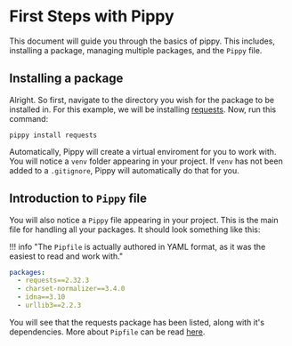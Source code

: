 # First Steps with Pippy

This document will guide you through the basics of pippy. This includes, installing a package, managing multiple packages, and the `Pippy` file.

## Installing a package

Alright. So first, navigate to the directory you wish for the package to be installed in. For this example, we will be installing [requests](https://github.com/psf/requests). Now, run this command:

``` console
pippy install requests
```

Automatically, Pippy will create a virtual enviroment for you to work with. You will notice a `venv` folder appearing in your project. If `venv` has not been added to a `.gitignore`, Pippy will automatically do that for you.

## Introduction to `Pippy` file

You will also notice a `Pippy` file appearing in your project. This is the main file for handling all your packages. It should look something like this:

!!! info "The `Pipfile` is actually authored in YAML format, as it was the easiest to read and work with."

``` yaml
packages:
  - requests==2.32.3
  - charset-normalizer==3.4.0
  - idna==3.10
  - urllib3==2.2.3
```

You will see that the requests package has been listed, along with it's dependencies. More about `Pipfile` can be read [here](#).